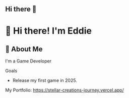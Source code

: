 ## Hi there 👋

# 👋 Hi there! I'm Eddie

## 🚀 About Me
I'm a Game Developer

Goals
- Release my first game in 2025.

My Portfolio: https://stellar-creations-journey.vercel.app/
